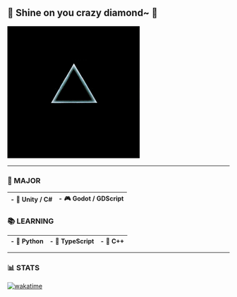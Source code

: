 ## 🌟 Shine on you crazy diamond~ 👋

<img src="assets/moon.gif" alt="Dark Side of the Moon" width="300"/>

---

### 🎯 MAJOR

| - 🧠 Unity / C# | - 🎮 Godot / GDScript |
|----------------|-----------------------|

### 📚 LEARNING

| - 🐍 Python | - 📜 TypeScript | - 🧩 C++ |
|-------------|----------------|----------|

---

### 📊 STATS  
[![wakatime](https://wakatime.com/badge/user/b1e84d73-c8de-4965-89c1-601e6b64650e.svg)](https://wakatime.com/@b1e84d73-c8de-4965-89c1-601e6b64650e)
